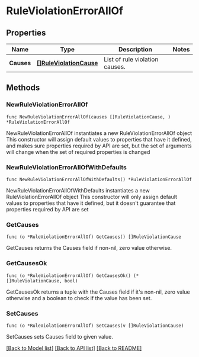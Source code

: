 # RuleViolationErrorAllOf

## Properties

Name | Type | Description | Notes
------------ | ------------- | ------------- | -------------
**Causes** | [**[]RuleViolationCause**](RuleViolationCause.md) | List of rule violation causes. | 

## Methods

### NewRuleViolationErrorAllOf

`func NewRuleViolationErrorAllOf(causes []RuleViolationCause, ) *RuleViolationErrorAllOf`

NewRuleViolationErrorAllOf instantiates a new RuleViolationErrorAllOf object
This constructor will assign default values to properties that have it defined,
and makes sure properties required by API are set, but the set of arguments
will change when the set of required properties is changed

### NewRuleViolationErrorAllOfWithDefaults

`func NewRuleViolationErrorAllOfWithDefaults() *RuleViolationErrorAllOf`

NewRuleViolationErrorAllOfWithDefaults instantiates a new RuleViolationErrorAllOf object
This constructor will only assign default values to properties that have it defined,
but it doesn't guarantee that properties required by API are set

### GetCauses

`func (o *RuleViolationErrorAllOf) GetCauses() []RuleViolationCause`

GetCauses returns the Causes field if non-nil, zero value otherwise.

### GetCausesOk

`func (o *RuleViolationErrorAllOf) GetCausesOk() (*[]RuleViolationCause, bool)`

GetCausesOk returns a tuple with the Causes field if it's non-nil, zero value otherwise
and a boolean to check if the value has been set.

### SetCauses

`func (o *RuleViolationErrorAllOf) SetCauses(v []RuleViolationCause)`

SetCauses sets Causes field to given value.



[[Back to Model list]](../README.md#documentation-for-models) [[Back to API list]](../README.md#documentation-for-api-endpoints) [[Back to README]](../README.md)


